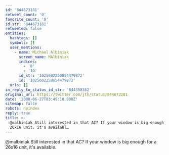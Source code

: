 ```yaml
---
id: '844673181'
retweet_count: '0'
favorite_count: '0'
id_str: '844673181'
retweeted: false
entities:
  hashtags: []
  symbols: []
  user_mentions:
    - name: Michael Albiniak
      screen_name: MAlbiniak
      indices:
        - '0'
        - '10'
      id_str: '1025602250054479872'
      id: '1025602250054479872'
  urls: []
in_reply_to_status_id_str: '844358362'
original_url: https://twitter.com/jth/status/844673181
date: '2008-06-27T03:49:18.000Z'
sitemap: false
robots: noindex
reply: true
title: >-
  @malbiniak Still interested in that AC? If your window is big enough for a
  26x16 unit, it's availabl…
---
```


@malbiniak Still interested in that AC? If your window is big enough for a 26x16 unit, it's available.